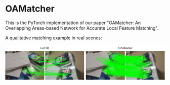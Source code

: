 # OAMatcher
This is the PyTorch implementation of our paper "OAMatcher: An Overlapping Areas-based Network for Accurate Local Feature Matching".


A qualitative matching example in real scenes:

![real_scene](https://github.com/DK-HU/OAMatcher/blob/main/asset/real_scene.jpg)
